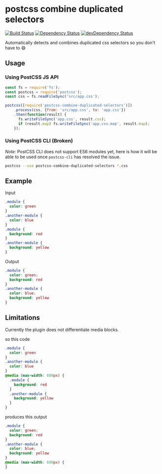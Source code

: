 # postcss combine duplicated selectors

[![Build Status](https://travis-ci.org/ChristianMurphy/postcss-combine-duplicated-selectors.svg?branch=master)](https://travis-ci.org/ChristianMurphy/postcss-combine-duplicated-selectors)
[![Dependency Status](https://david-dm.org/ChristianMurphy/postcss-combine-duplicated-selectors.svg)](https://david-dm.org/ChristianMurphy/postcss-combine-duplicated-selectors)
[![devDependency Status](https://david-dm.org/ChristianMurphy/postcss-combine-duplicated-selectors/dev-status.svg)](https://david-dm.org/ChristianMurphy/postcss-combine-duplicated-selectors#info=devDependencies)

Automatically detects and combines duplicated css selectors so you don't have to
:smile:

## Usage

### Using PostCSS JS API

``` js
const fs = require('fs');
const postcss = require('postcss');
const css = fs.readFileSync('src/app.css');

postcss([require('postcss-combine-duplicated-selectors')])
    .process(css, {from: 'src/app.css', to: 'app.css'})
    .then(function(result) {
      fs.writeFileSync('app.css', result.css);
      if (result.map) fs.writeFileSync('app.css.map', result.map);
    });
```

### Using PostCSS CLI (Broken)

*Note:* PostCSS CLI does not support ES6 modules yet, here is how it will be
able to be used once `postcss-cli` has resolved the issue.

``` sh
postcss --use postcss-combine-duplicated-selectors *.css
```

## Example

Input

``` css
.module {
  color: green
}
.another-module {
  color: blue
}
.module {
  background: red
}
.another-module {
  background: yellow
}
```

Output

``` css
.module {
  color: green;
  background: red
}
.another-module {
  color: blue;
  background: yellow
}
```

## Limitations

Currently the plugin does not differentiate media blocks.

so this code

``` css
.module {
  color: green
}
.another-module {
  color: blue
}
@media (max-width: 600px) {
  .module {
    background: red
  }
  .another-module {
    background: yellow
  }
}
```

produces this output

``` css
.module {
  color: green;
  background: red
}
.another-module {
  color: blue;
  background: yellow
}
@media (max-width: 600px) {
}
```

